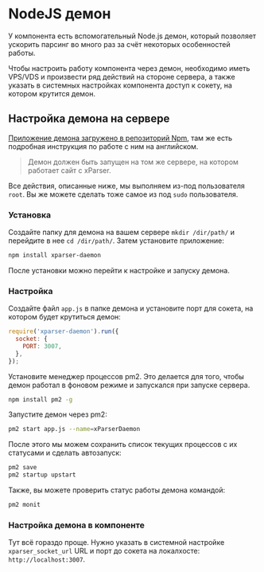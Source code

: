 # NodeJS демон

У компонента есть вспомогательный Node.js демон, который позволяет ускорить парсинг во много раз за счёт некоторых особенностей работы.

Чтобы настроить работу компонента через демон, необходимо иметь VPS/VDS и произвести ряд действий на стороне сервера, а также указать в системных настройках компонента доступ к сокету, на котором крутится демон.

## Настройка демона на сервере

[Приложение демона загружено в репозиторий Npm](https://www.npmjs.com/package/xparser-daemon), там же есть подробная инструкция по работе с ним на английском.

> Демон должен быть запущен на том же сервере, на котором работает сайт с xParser.

Все действия, описанные ниже, мы выполняем из-под пользователя `root`. Вы же можете сделать тоже самое из под `sudo` пользователя.

### Установка

Создайте папку для демона на вашем сервере `mkdir /dir/path/` и перейдите в нее `cd /dir/path/`.
Затем установите приложение:

```bash
npm install xparser-daemon
```

После установки можно перейти к настройке и запуску демона.

### Настройка

Создайте файл `app.js` в папке демона и установите порт для сокета, на котором будет крутиться демон:

```js
require('xparser-daemon').run({
  socket: {
    PORT: 3007,
  },
});
```

Установите менеджер процессов pm2. Это делается для того, чтобы демон работал в фоновом режиме и запускался при запуске сервера.

```bash
npm install pm2 -g
```

Запустите демон через pm2:

```bash
pm2 start app.js --name=xParserDaemon
```

После этого мы можем сохранить список текущих процессов с их статусами и сделать автозапуск:

```bash
pm2 save
pm2 startup upstart
```

Также, вы можете проверить статус работы демона командой:

```bash
pm2 monit
```

### Настройка демона в компоненте

Тут всё гораздо проще.
Нужно указать в системной настройке `xparser_socket_url` URL и порт до сокета на локалхосте: `http://localhost:3007`.
